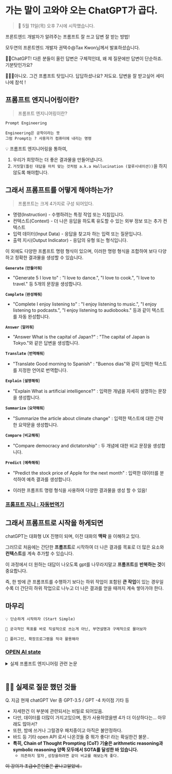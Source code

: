 # 가는 말이 고와야 오는 ChatGPT가 곱다.

> 📖 5월 11일(목) 오후 7시에 시작했습니다.

프론트엔드 개발자가 알려주는 프롬프트 잘 쓰고 답변 잘 받는 방법!

모두연의 프론트엔드 개발자 권택수@Tax Kwon님께서 발표하셨습니다.

🤷🏼ChatGPT! 다른 분들이 올린 답변은 구체적인데, 왜 제 질문에만 답변이 단순하죠. 기분탓인가요?

🧑🏼‍🌾아니오. 그건 프롬프트 탓입니다. 답답하셨나요? 저도요. 답변을 잘 받고싶어 세미나에 참석 !

## 프롬프트 엔지니어링이란?

> 프롬프트 엔지니어링이란?

```
Prompt Engineering

Engineering은 공학이라는 뜻
그럼 Prompt는 ? 사용자가 컴퓨터에 내리는 명령

```

💡 프롬프트 엔지니어링을 통하여,

1. 우리가 희망하는 더 좋은 결과물을 만들어냅니다.
2. `거짓말(틀린 대답을 마치 맞는 것처럼 a.k.a Hallucination (할루시네이션))`을 하지 않도록 해야합니다.

## 그래서 프롬프트를 어떻게 해야하는가?

> 프롬프트는 크게 4가지로 구성 되어있다.

- 명령(Instruction) - 수행하려는 특정 작업 또는 지침입니다.
- 컨텍스트(Context) - 더 나은 응답을 하도록 유도할 수 있는 외부 정보 또는 추가 컨텍스트
- 입력 데이터(Input Data) - 응답을 찾고자 하는 입력 또는 질문입니다.
- 출력 지시(Output Indicator) - 응답의 유형 또는 형식입니다.

이 외에도 다양한 프롬프트 명령 형식이 있으며, 이러한 명령 형식을 조합하여 보다 다양하고 정확한 결과물을 생성할 수 있습니다.

**`Generate`** (**`만들어줘`**)

- "Generate 5 I love to" : "I love to dance.", "I love to cook.", "I love to travel." 등 5개의 문장을 생성합니다.

**`Complete`** (**`완성해줘`**)

- "Complete I enjoy listening to" : "I enjoy listening to music.", "I enjoy listening to podcasts.", "I enjoy listening to audiobooks." 등과 같이 텍스트를 자동 완성합니다.

**`Answer`** (**`알려줘`**)

- "Answer What is the capital of Japan?" : "The capital of Japan is Tokyo."와 같은 답변을 생성합니다.

**`Translate`** (**`번역해줘`**)

- "Translate Good morning to Spanish" : "Buenos dias"와 같이 입력한 텍스트를 지정한 언어로 번역합니다.

**`Explain`** (**`설명해줘`**)

- "Explain What is artificial intelligence?" : 입력한 개념을 자세히 설명하는 문장을 생성합니다.

**`Summarize`** (**`요약해줘`**)

- "Summarize the article about climate change" : 입력한 텍스트에 대한 간략한 요약문을 생성합니다.

**`Compare`** (**`비교해줘`**)

- "Compare democracy and dictatorship" : 두 개념에 대한 비교 문장을 생성합니다.

**`Predict`** (**`예측해줘`**)

- "Predict the stock price of Apple for the next month" : 입력한 데이터를 분석하여 예측 결과를 생성합니다.

- 이러한 프롬프트 명령 형식을 사용하여 다양한 결과물을 생성 할 수 있음!

### [프롬프트 지니 : 자동번역기](https://chrome.google.com/webstore/detail/%ED%94%84%EB%A1%AC%ED%94%84%ED%8A%B8-%EC%A7%80%EB%8B%88-chatgpt-%EC%9E%90%EB%8F%99-%EB%B2%88%EC%97%AD%EA%B8%B0/lhkgpdljnlplgbkonflbhifackjhjmdj/related?hl=en-US)

## 그래서 프롬프트로 시작을 하게되면

chatGPT는 대화형 UX 진행이 되며, 이전 대화의 **맥락** 을 이해하고 있다.

그러므로 처음에는 간단한 **프롬프트**로 시작하여 더 나은 결과를 목표로 더 많은 요소와 **컨텍스트**를 계속 추가할 수 있습니다.

이 과정에서 더 원하는 대답이 나오도록 gpt를 나무라지말고 **프롬프트**를 **반복하는 것**이 중요합니다.

즉, 한 방에 큰 프롬프트를 수행하기 보다는 하위 작업이 포함된 **큰 작업**이 있는 경우일수록 더 간단히 하위 작업으로 나누고 더 나은 결과를 얻을 때까지 계속 쌓아가야 한다.

## 마무리

```
💡 단순하게 시작하자 (Start Simple)

🌟 궁극적인 목표를 바로 직설적으로 쓰는게 아닌, 부연설명과 구체적으로 물어보자

🤩 플러그인, 확장프로그램을 적극 활용해라

```

### [OPEN AI state](https://status.openai.com/)

<details><summary> 실제 프롬프트 엔지니어링 관련 논문
</summary>

- https://arxiv.org/abs/2205.11916
- https://velog.io/@nochesita/%EB%85%BC%EB%AC%B8-%EB%A6%AC%EB%B7%B0-Large-Language-Models-are-Zero-Shot-Reasoners#chain-of-thought-prompting
</details>

<br>

## 🙋‍♂️ 실제로 질문 했던 것들

Q. 지금 현재 chatGPT Ver 중 GPT-3.5 / GPT -4 차이점 기타 등

- 자세한건 이 부분에 관련되서는 비밀로 되어있음.
- 다만, 데이터를 더많이 가지고있으며, 뭔가 사용하였을땐 4가 더 이상하다는... 아무래도 많아서?
- 또한, 밤에 쓰거나 그럴경우 패치중이고 아직은 불안정하다.
- 바드 등 기타 open API 로서 나온것들 중 뭐가 좋다! 라는 확실한건 불문..
- **특히, Chain of Thought Prompting (CoT) 기술은 arithmetic reasoning과 symbolic reasoning 양쪽 모두에서 SOTA를 달성한 바 있습니다.**
  - `의존하지 말자` , `성장을하려면 같이 비교를 해보는게 좋다.`

<s>이 강의가 초급수준인줄은 끝나고알았네..</s>

